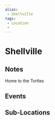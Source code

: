 ```yaml
---
alias: 
 - Shellville
tags: 
 - Location
 - 
---
```


# Shellville

## Notes
Home to the Tortles

## Events


## Sub-Locations

